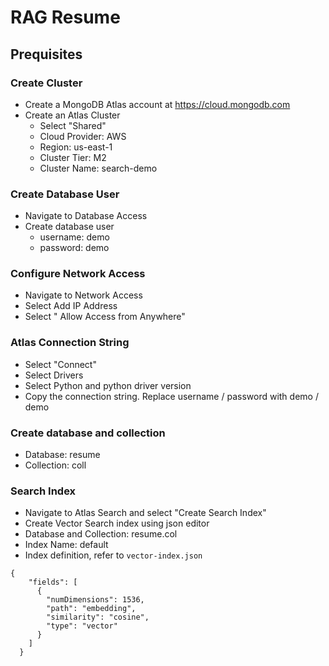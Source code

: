 # RAG Resume

## Prequisites
### Create Cluster 
- Create a MongoDB Atlas account at https://cloud.mongodb.com
- Create an Atlas Cluster
  - Select "Shared"
  - Cloud Provider: AWS
  - Region: us-east-1
  - Cluster Tier: M2
  - Cluster Name: search-demo
 
### Create Database User
- Navigate to Database Access
- Create database user
  - username: demo
  - password: demo

### Configure Network Access
- Navigate to Network Access
- Select Add IP Address
- Select " Allow Access from Anywhere"

### Atlas Connection String
- Select "Connect"
- Select Drivers
- Select Python and python driver version
- Copy the connection string. Replace username / password with demo / demo

### Create database and collection
- Database: resume
- Collection: coll

### Search Index
- Navigate to Atlas Search and select "Create Search Index"
- Create Vector Search index using json editor
- Database and Collection: resume.col
- Index Name: default
- Index definition, refer to ```vector-index.json```
```
{
    "fields": [
      {
        "numDimensions": 1536,
        "path": "embedding",
        "similarity": "cosine",
        "type": "vector"
      }
    ]
  }

